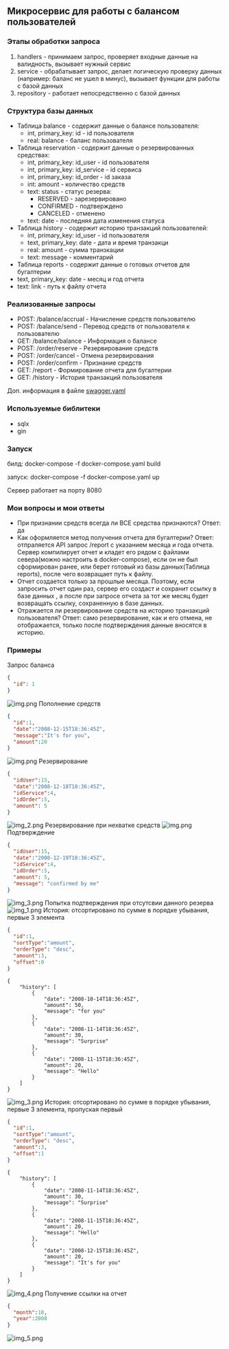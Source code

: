 ## Микросервис для работы с балансом пользователей

### Этапы обработки запроса

1. handlers - принимаем запрос, проверяет входные данные на валидность, вызывает нужный сервис
2. service - обрабатывает запрос, делает логическую проверку данных (например: баланс не ушел в минус), вызывает функции
   для работы с базой данных
3. repository - работает непосредственно с базой данных

### Структура базы данных

* Таблица balance - содержит данные о балансе пользователя:
    * int, primary_key: id - id пользователя
    * real: balance - баланс пользователя
* Таблица reservation - содержит данные о резервированных средствах:
    * int, primary_key: id_user - id пользователя
    * int, primary_key: id_service - id сервиса
    * int, primary_key: id_order - id заказа
    * int: amount - количество средств
    * text: status - статус резерва:
        * RESERVED - зарезервировано
        * CONFIRMED - подтверждено
        * CANCELED - отменено
    * text: date - последняя дата изменения статуса
* Таблица history - содержит историю транзакций пользователей:
    * int, primary_key: id_user - id пользователя
    * text, primary_key: date - дата и время транзакци
    * real: amount - сумма транзкации
    * text: message - комментарий
* Таблица reports - содержит данные о готовых отчетов для бугалтерии
* text, primary_key: date - месяц и год отчета
* text: link - путь к файлу отчета

### Реализованные запросы

* POST: /balance/accrual - Начисление средств пользователю
* POST: /balance/send - Перевод средств от пользователя к пользователю
* GET: /balance/balance - Информация о балансе
* POST: /order/reserve - Резервирование средств
* POST: /order/cancel - Отмена резервирования
* POST: /order/confirm - Признание средств
* GET: /report - Формирование отчета для бугалтерии
* GET: /history - История транзакций пользователя

Доп. информация в файле [swagger.yaml](./swagger.yaml)
### Используемые библитеки
* sqlx
* gin

### Запуск
билд: docker-compose -f docker-compose.yaml build

запуск: docker-compose -f docker-compose.yaml up

Сервер работает на порту 8080

### Мои вопросы и мои ответы
* При признании средств всегда ли ВСЕ средства признаются? Ответ: да
* Как оформляется метод получения отчета для бугалтерии? Ответ: отпраляется API запрос /report с указанием 
месяца и года отчета. Сервер компилирует отчет и кладет его рядом с файлами севера(можно настроить в docker-compose), если он не был сформирован ранее, или берет готовый из базы данных(Таблица reports), 
после чего возвращает путь к файлу.
* Отчет создается только за прошлые месяца. Поэтому, если запросить отчет один раз, сервер его создаст и сохранит ссылку в базе данных
, а после при запросе отчета за тот же месяц будет возвращать ссылку, сохраненную в базе данных.
* Отражается ли резервирование средств на историю транзакций пользователя? Ответ: само резервирование, как и его отмена, не отображается,
только после подтверждения данные вносятся в историю.

### Примеры

Запрос баланса 
```json
{
  "id": 1
}
```
![img.png](examples/img_1.png)
Пополнение средств
```json
{
  "id":1,
  "date":"2008-12-15T18:36:45Z",
  "message":"It's for you",
  "amount":20
}
```
![img.png](examples/img.png)
Резервирование
```json
{
  "idUser":15,
  "date":"2008-12-18T18:36:45Z",
  "idService":4,
  "idOrder":5,
  "amount": 5
}
```
![img_2.png](examples/img_2.png)
Резервирование при нехватке средств
![img.png](examples/img_6.png)
Подтверждение
```json
{
  "idUser":15,
  "date":"2008-12-19T18:36:45Z",
  "idService":4,
  "idOrder":5,
  "amount": 5,
  "message": "confirmed by me"
}
```
![img_3.png](examples/img_8.png)
Попытка подтверждения при отсутсвии данного резерва
![img_1.png](examples/img_7.png)
История: отсортировано по сумме в порядке убывания, первые 3 элемента
```json
{
  "id":1,
  "sortType":"amount",
  "orderType": "desc",
  "amount":3,
  "offset":0
}
```
```
{
    "history": [
        {
            "date": "2008-10-14T18:36:45Z",
            "amount": 50,
            "message": "for you"
        },
        {
            "date": "2008-11-14T18:36:45Z",
            "amount": 30,
            "message": "Surprise"
        },
        {
            "date": "2008-11-15T18:36:45Z",
            "amount": 20,
            "message": "Hello"
        }
    ]
}
```
![img_3.png](examples/img_3.png)
История: отсортировано по сумме в порядке убывания, первые 3 элемента, пропуская первый
```json
{
  "id":1,
  "sortType":"amount",
  "orderType": "desc",
  "amount":3,
  "offset":1
}
```
```
{
    "history": [
        {
            "date": "2008-11-14T18:36:45Z",
            "amount": 30,
            "message": "Surprise"
        },
        {
            "date": "2008-11-15T18:36:45Z",
            "amount": 20,
            "message": "Hello"
        },
        {
            "date": "2008-12-15T18:36:45Z",
            "amount": 20,
            "message": "It's for you"
        }
    ]
}
```
![img_4.png](examples/img_4.png)
Получение ссылки на отчет
```json
{
  "month":10,
  "year":2008
}
```
![img_5.png](examples/img_5.png)